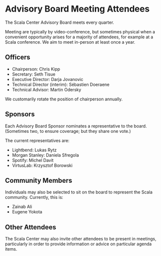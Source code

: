 # Advisory Board Meeting Attendees

The Scala Center Advisory Board meets every quarter.

Meeting are typically by video-conference, but sometimes physical when
a convenient opportunity arises for a majority of attendees, for
example at a Scala conference.  We aim to meet in-person at
least once a year.

## Officers

 - Chairperson: Chris Kipp
 - Secretary: Seth Tisue
 - Executive Director: Darja Jovanovic
 - Technical Director (interim): Sébastien Doeraene
 - Technical Advisor: Martin Odersky

We customarily rotate the position of chairperson annually.

## Sponsors

Each Advisory Board Sponsor nominates a representative to the board.
(Sometimes two, to ensure coverage; but they share one vote.)

The current representatives are:

 - Lightbend: Lukas Rytz
 - Morgan Stanley: Daniela Sfregola
 - Spotify: Michel Davit
 - VirtusLab: Krzysztof Borowski

## Community Members

Individuals may also be selected to sit on the board to represent the Scala
community. Currently, this is:

 - Zainab Ali
 - Eugene Yokota

## Other Attendees

The Scala Center may also invite other attendees to be present in meetings,
particularly in order to provide information or advice on particular agenda items.
